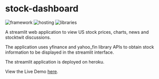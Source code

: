 # stock-dashboard

![framework](https://img.shields.io/badge/framework-streamlit-red)
![hosting](https://img.shields.io/badge/hosting-heroku-blue)
![libraries](https://img.shields.io/badge/libraries-yfinance,yahoo_fin-green)

A streamlit web application to view US stock prices, charts, news and stocktwit discussions.

The application uses yfinance and yahoo_fin library APIs to obtain stock information to be displayed in the streamlit interface.

The streamlit application is deployed on heroku.

View the Live Demo [here](https://ngzhili-stock-dashboard-stock-dashboard-vf97b6.streamlit.app/).
